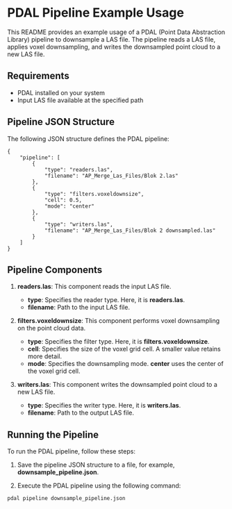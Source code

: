
# PDAL Pipeline Example Usage
This README provides an example usage of a PDAL (Point Data Abstraction Library) pipeline to downsample a LAS file. The pipeline reads a LAS file, applies voxel downsampling, and writes the downsampled point cloud to a new LAS file.

## Requirements

* PDAL installed on your system
* Input LAS file available at the specified path

## Pipeline JSON Structure

The following JSON structure defines the PDAL pipeline:

```
{
    "pipeline": [
        {
            "type": "readers.las",
            "filename": "AP_Merge_Las_Files/Blok 2.las"
        }, 
        {
            "type": "filters.voxeldownsize",
            "cell": 0.5,
            "mode": "center"
        },
        {
            "type": "writers.las",
            "filename": "AP_Merge_Las_Files/Blok 2 downsampled.las"
        }
    ]
}
```

## Pipeline Components
1. **readers.las**: This component reads the input LAS file.

   * **type**: Specifies the reader type. Here, it is **readers.las**.
   * **filename**: Path to the input LAS file.

2. **filters.voxeldownsize**: This component performs voxel downsampling on the point cloud data.

   * **type**: Specifies the filter type. Here, it is **filters.voxeldownsize**.
   * **cell**: Specifies the size of the voxel grid cell. A smaller value retains more detail.
   * **mode**: Specifies the downsampling mode. **center** uses the center of the voxel grid cell.

3. **writers.las**: This component writes the downsampled point cloud to a new LAS file.

   * **type**: Specifies the writer type. Here, it is **writers.las**.
   * **filename**: Path to the output LAS file.

## Running the Pipeline

To run the PDAL pipeline, follow these steps:

   1. Save the pipeline JSON structure to a file, for example, **downsample_pipeline.json**.

   2. Execute the PDAL pipeline using the following command:

`pdal pipeline downsample_pipeline.json`
